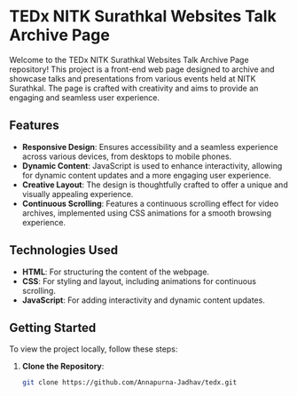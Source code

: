 # TEDx NITK Surathkal Websites Talk Archive Page

Welcome to the TEDx NITK Surathkal Websites Talk Archive Page repository! This project is a front-end web page designed to archive and showcase talks and presentations from various events held at NITK Surathkal. The page is crafted with creativity and aims to provide an engaging and seamless user experience.

## Features

- **Responsive Design**: Ensures accessibility and a seamless experience across various devices, from desktops to mobile phones.
- **Dynamic Content**: JavaScript is used to enhance interactivity, allowing for dynamic content updates and a more engaging user experience.
- **Creative Layout**: The design is thoughtfully crafted to offer a unique and visually appealing experience.
- **Continuous Scrolling**: Features a continuous scrolling effect for video archives, implemented using CSS animations for a smooth browsing experience.

## Technologies Used

- **HTML**: For structuring the content of the webpage.
- **CSS**: For styling and layout, including animations for continuous scrolling.
- **JavaScript**: For adding interactivity and dynamic content updates.

## Getting Started

To view the project locally, follow these steps:

1. **Clone the Repository**:
   ```bash
   git clone https://github.com/Annapurna-Jadhav/tedx.git
